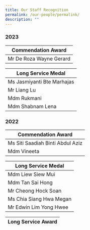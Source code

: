 ```yaml
---
title: Our Staff Recognition
permalink: /our-people/permalink/
description: ""
---
```

### 2023

| Commendation Award |
| -----|
| Mr De Roza Wayne Gerard |

|Long Service Medal |
| -----|
| Ms Jasmiyanti Bte Marhajas |
| Mr Liang Lu |
| Mdm Rukmani |
| Mdm Shabnam Lena |

### 2022

| Commendation Award |
| -----|
| Ms Siti Saadiah Binti Abdul Aziz |
| Mdm Vineeta |

|Long Service Medal |
| -----|
| Mdm Liew Siew Mui |
| Mdm Tan Sai Hong |
| Mr Cheong Hock Soan |
| Ms Chia Siang Hwa Megan |
| Mr Edwin Lim Yong Hwee |

| Long Service Award  |
| -----|